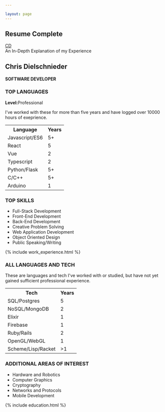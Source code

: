 ```yaml
---

layout: page  
---
```

<section class="resume-container resume-complete page-container">
    <div class="resume-heading">
        <h2 class="resume-header complete-resume-header" >Resume Complete</h2>
        <a href="/chris-del-portfolio">
            <div class="cir icon">CD</div>
        </a>    
        <div  class="resume-header complete-resume-header">An In-Depth Explanation of my Experience</div>
    </div>  
    <div class="resume-content">
        <div class="resume-title">
            <h2>Chris Dielschnieder</h2>
            <h4>SOFTWARE DEVELOPER</h4>
        </div>
        <div id="resume-Languages">
            <h3>TOP LANGUAGES</h3>
            <p><strong>Level:</strong>Professional</p>
            <p class="description">I've worked with these for more than five years and have logged over 10000 hours of exeprience.</p>
            <table>
                <tr>
                    <th>Language</th>
                    <th>Years</th>
                </tr>
                <tr>
                    <td>Javascript/ES6</td>
                    <td>5+</td>
                </tr>
                <tr>
                    <td>React</td>
                    <td>5</td>
                </tr>
                <tr>
                    <td>Vue</td>
                    <td>2</td>
                </tr>
                <tr>
                    <td>Typescript</td>
                    <td>2</td>
                </tr>
                <tr>
                    <td>Python/Flask</td>
                    <td>5+</td>
                </tr>
                <tr>
                    <td>C/C++</td>
                    <td>5+</td>
                </tr>
                <tr>
                    <td>Arduino</td>
                    <td>1   </td>
                </tr>
            </table>
        </div>
        <div id="top-skills">
            <h3>TOP SKILLS</h3>
            <ul>
                <li>Full-Stack Development</li>
                <li>Front-End Development</li>
                <li>Back-End Development</li>
                <li>Creative Problem Solving</li>
                <li>Web Application Development</li>
                <li>Object Oriented Design</li>
                <li>Public Speaking/Writing</li>
            </ul>
        </div>
            {% include work_experience.html %}
            <div id="all-langs-tech">
                <h3>ALL LANGUAGES AND TECH</h3>
                <p class="description">These are languages and tech I've worked with or studied, but have not yet gained sufficient professional experience.</p>
                <table>
                    <tr>
                        <th>Tech</th>
                        <th>Years</th>
                    </tr>
                    <tr>
                        <td>SQL/Postgres</td>
                        <td>5</td>
                    </tr>
                    <tr>
                        <td>NoSQL/MongoDB</td>
                        <td>2</td>
                    </tr>
                    <tr>
                        <td>Elixir</td>
                        <td>1</td>
                    </tr>
                    <tr>
                        <td>Firebase</td>
                        <td>1</td>
                    </tr>
                    <tr>
                        <td>Ruby/Rails</td>
                        <td>2</td>
                    </tr>
                    <tr>
                        <td>OpenGL/WebGL</td>
                        <td>1</td>
                    </tr>
                    <tr>
                        <td>Scheme/Lisp/Racket</td>
                        <td>>1</td>
                    </tr>
                </table>
            </div>
            <div id="intermediate-skills">
                <h3>ADDITIONAL AREAS OF INTEREST</h3>
                <ul>
                    <li>Hardware and Robotics</li>
                    <li>Computer Graphics</li>
                    <li>Cryptography</li>
                    <li>Networks and Protocols</li>
                    <li>Mobile Development</li>
                </ul>
            </div>
            {% include education.html %}
    </div>
</section>
